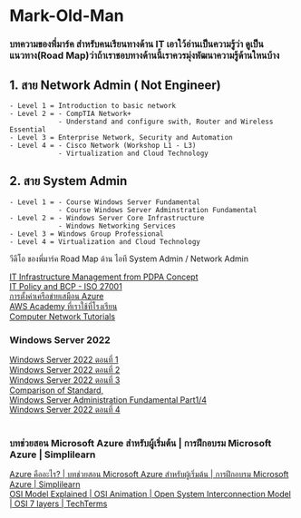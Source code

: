 # Mark-Old-Man
### บทความของพี่มาร์ค สำหรับคนเรียนทางด้าน IT เอาใว้อ่านเป็นความรู้ว่า ดูเป็น แนวทาง(Road Map)ว่าถ้าเราชอบทางด้านนี้เราควรมุ่งพัฒนาความรู้ด้านใหนบ้าง 
## 1. สาย Network Admin ( Not Engineer) 
    - Level 1 = Introduction to basic network
    - Level 2 = - CompTIA Network+
                - Understand and configure swith, Router and Wireless Essential
    - Level 3 = Enterprise Network, Security and Automation
    - Level 4 = - Cisco Network (Workshop L1 - L3)
                - Virtualization and Cloud Technology
 ## 2. สาย System Admin    
    - Level 1 = - Course Windows Server Fundamental
                - Course Windows Server Adminstration Fundamental
    - Level 2 = - Windows Server Core Infrastructure
                - Windows Networking Services
    - Level 3 = Windows Group Professional
    - Level 4 = Virtualization and Cloud Technology

    
วีดีโอ ของพี่มาร์ค Road Map ด้าน ไอที System Admin / Network Admin

[IT Infrastructure Management from PDPA Concept](https://www.youtube.com/watch?v=eHbj6OjnFzo&list=PLKimRuheQQ5UMFv6PqL5qO2vz1UC8suzF&index=9)<br>
[IT Policy and BCP - ISO 27001](https://www.youtube.com/watch?v=EswybdFo7ac&list=PLKimRuheQQ5UMFv6PqL5qO2vz1UC8suzF&index=7)<br>
[การตั้งค่าเครือข่ายเสมือน Azure](https://docs.microsoft.com/en-us/learn/modules/azure-networking-fundamentals/azure-virtual-network-settings)<br>
[AWS Academy ที่เราใช้ที่โรงเรียน](https://www.awsacademy.com/LMS_Login)<br>
[Computer Network Tutorials](https://www.geeksforgeeks.org/computer-network-tutorials/#nsc)<br>
### Windows Server 2022 
[Windows Server 2022 ตอนที่ 1](https://www.youtube.com/watch?v=SmcwV1jlpnA)<br>
[Windows Server 2022 ตอนที่ 2](https://www.youtube.com/watch?v=5akIqZob4j0)<br>
[Windows Server 2022 ตอนที่ 3](https://www.youtube.com/watch?v=HRsfTYMOxBU)<br>
[Comparison of Standard,](https://docs.microsoft.com/en-us/windows-server/get-started/editions-comparison-windows-server-2022)<br>
[Windows Server Administration Fundamental Part1/4](https://www.youtube.com/watch?v=FXLsGM7ORaY)<br>
[Windows Server 2022 ตอนที่ 4](https://www.youtube.com/watch?v=eG6xDgcm5JE)<br>
[]()<br>

### บทช่วยสอน Microsoft Azure สำหรับผู้เริ่มต้น | การฝึกอบรม Microsoft Azure | Simplilearn <br>
[Azure คืออะไร? | บทช่วยสอน Microsoft Azure สำหรับผู้เริ่มต้น | การฝึกอบรม Microsoft Azure | Simplilearn](https://www.youtube.com/watch?v=3Arj5zlUPG4)<br>
[OSI Model Explained | OSI Animation | Open System Interconnection Model | OSI 7 layers | TechTerms](https://www.youtube.com/watch?v=vv4y_uOneC0)<br>
[]()<br>
[]()<br>
[]()<br>

